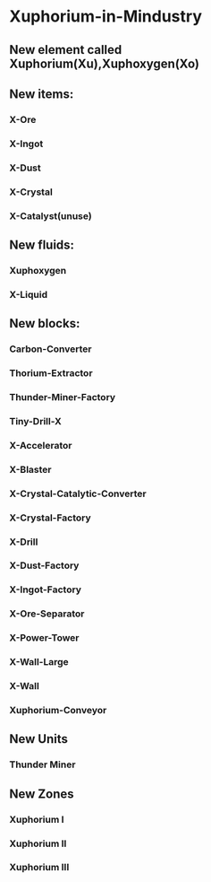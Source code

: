 # Xuphorium-in-Mindustry
## New element called **Xuphorium**(Xu),Xuphoxygen(Xo)
## New items:
### X-Ore
### X-Ingot
### X-Dust
### X-Crystal
### X-Catalyst(unuse)
## New fluids:
### Xuphoxygen
### X-Liquid
## New blocks:
### Carbon-Converter
### Thorium-Extractor
### Thunder-Miner-Factory
### Tiny-Drill-X
### X-Accelerator
### X-Blaster
### X-Crystal-Catalytic-Converter
### X-Crystal-Factory
### X-Drill
### X-Dust-Factory
### X-Ingot-Factory
### X-Ore-Separator
### X-Power-Tower
### X-Wall-Large
### X-Wall
### Xuphorium-Conveyor
## New Units
### Thunder Miner
## New Zones
### Xuphorium I
### Xuphorium II
### Xuphorium III
